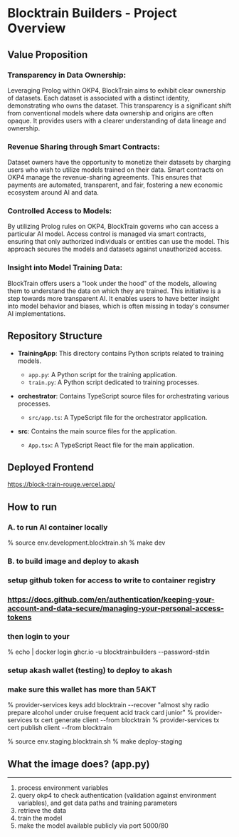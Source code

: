 # Blocktrain Builders - Project Overview

## Value Proposition

### Transparency in Data Ownership:
Leveraging Prolog within OKP4, BlockTrain aims to exhibit clear ownership of datasets. Each dataset is associated with a distinct identity, demonstrating who owns the dataset. This transparency is a significant shift from conventional models where data ownership and origins are often opaque. It provides users with a clearer understanding of data lineage and ownership.

### Revenue Sharing through Smart Contracts:
Dataset owners have the opportunity to monetize their datasets by charging users who wish to utilize models trained on their data. Smart contracts on OKP4 manage the revenue-sharing agreements. This ensures that payments are automated, transparent, and fair, fostering a new economic ecosystem around AI and data.

### Controlled Access to Models:
By utilizing Prolog rules on OKP4, BlockTrain governs who can access a particular AI model. Access control is managed via smart contracts, ensuring that only authorized individuals or entities can use the model. This approach secures the models and datasets against unauthorized access.

### Insight into Model Training Data:
BlockTrain offers users a "look under the hood" of the models, allowing them to understand the data on which they are trained. This initiative is a step towards more transparent AI. It enables users to have better insight into model behavior and biases, which is often missing in today's consumer AI implementations.

## Repository Structure

- **TrainingApp**: This directory contains Python scripts related to training models.
  - `app.py`: A Python script for the training application.
  - `train.py`: A Python script dedicated to training processes.
  
- **orchestrator**: Contains TypeScript source files for orchestrating various processes.
  - `src/app.ts`: A TypeScript file for the orchestrator application.
  
- **src**: Contains the main source files for the application.
  - `App.tsx`: A TypeScript React file for the main application.

## Deployed Frontend

https://block-train-rouge.vercel.app/ 

## How to run

### A. to run AI container locally

% source env.development.blocktrain.sh
% make dev

### B. to build image and deploy to akash

### setup github token for access to write to container registry

### https://docs.github.com/en/authentication/keeping-your-account-and-data-secure/managing-your-personal-access-tokens

### then login to your

% echo <TOKEN> | docker login ghcr.io -u blocktrainbuilders --password-stdin

### setup akash wallet (testing) to deploy to akash

### make sure this wallet has more than 5AKT

% provider-services keys add blocktrain --recover
"almost shy radio prepare alcohol under cruise frequent acid track card junior"
% provider-services tx cert generate client --from blocktrain
% provider-services tx cert publish client --from blocktrain

% source env.staging.blocktrain.sh
% make deploy-staging

## What the image does? (app.py)

---

1. process environment variables
2. query okp4 to check authentication (validation against environment variables), and get data paths and training parameters
3. retrieve the data
4. train the model
5. make the model available publicly via port 5000/80

